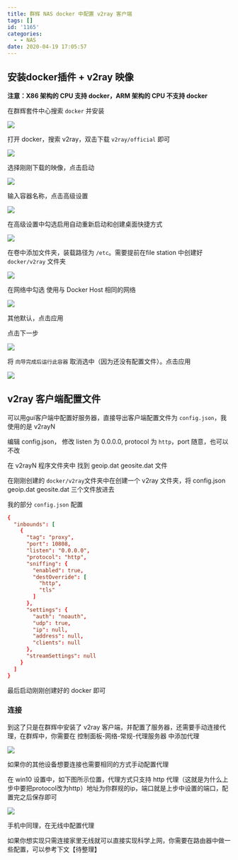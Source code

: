 ```yaml
---
title: 群辉 NAS docker 中配置 v2ray 客户端
tags: []
id: '1165'
categories:
  - - NAS
date: 2020-04-19 17:05:57
---
```


## 安装docker插件 + v2ray 映像

**注意：X86 架构的 CPU 支持 docker，ARM 架构的 CPU 不支持 docker**

在群辉套件中心搜索 `docker` 并安装

![](https://cdn.jsdelivr.net/gh/wqdygkd/my-script@img/img/20210102184610.png)

打开 docker，搜索 v2ray，双击下载 `v2ray/official` 即可

![](https://cdn.jsdelivr.net/gh/wqdygkd/my-script@img/img/20210102200946.png)

选择刚刚下载的映像，点击启动

![](https://cdn.jsdelivr.net/gh/wqdygkd/my-script@img/img/20210102202910.png)

输入容器名称，点击高级设置

![](https://cdn.jsdelivr.net/gh/wqdygkd/my-script@img/img/20210102201229.png)

在高级设置中勾选启用自动重新启动和创建桌面快捷方式

![](https://cdn.jsdelivr.net/gh/wqdygkd/my-script@img/img/20210102201257.png)

在卷中添加文件夹，装载路径为 `/etc`。需要提前在file station 中创建好 `docker/v2ray` 文件夹

![](https://cdn.jsdelivr.net/gh/wqdygkd/my-script@img/img/20210102201321.png)

在网络中勾选 使用与 Docker Host 相同的网络

![](https://cdn.jsdelivr.net/gh/wqdygkd/my-script@img/img/20210102201343.png)

其他默认，点击应用

点击下一步

![](https://cdn.jsdelivr.net/gh/wqdygkd/my-script@img/img/20210102201404.png)

将 `向导完成后运行此容器` 取消选中（因为还没有配置文件）。点击应用

![](https://cdn.jsdelivr.net/gh/wqdygkd/my-script@img/img/20210102201429.png)

## v2ray 客户端配置文件

可以用gui客户端中配置好服务器，直接导出客户端配置文件为 `config.json`，我使用的是 v2rayN

编辑 config.json， 修改 listen 为 0.0.0.0, protocol 为 `http`，port 随意，也可以不改

在 v2rayN 程序文件夹中 找到 geoip.dat geosite.dat 文件

在刚刚创建的 `docker/v2ray`文件夹中在创建一个 v2ray 文件夹，将 config.json geoip.dat geosite.dat 三个文件放进去

我的部分 `config.json` 配置
```conf
{
  "inbounds": [
    {
      "tag": "proxy",
      "port": 10808,
      "listen": "0.0.0.0",
      "protocol": "http",
      "sniffing": {
        "enabled": true,
        "destOverride": [
          "http",
          "tls"
        ]
      },
      "settings": {
        "auth": "noauth",
        "udp": true,
        "ip": null,
        "address": null,
        "clients": null
      },
      "streamSettings": null
    }
  ]
}
```
最后启动刚刚创建好的 docker 即可

### 连接

到这了只是在群辉中安装了 v2ray 客户端，并配置了服务器，还需要手动连接代理，在群辉中，你需要在 控制面板-网络-常规-代理服务器 中添加代理

![](https://cdn.jsdelivr.net/gh/wqdygkd/my-script@img/img/20210102201501.png)


如果你的其他设备想要连接也需要相同的方式手动配置代理

在 win10 设置中，如下图所示位置，代理方式只支持 http 代理（这就是为什么上步中要把protocol改为http）地址为你群规的ip，端口就是上步中设置的端口，配置完之后保存即可

![](https://cdn.jsdelivr.net/gh/wqdygkd/my-script@img/img/20210102201524.png)

手机中同理，在无线中配置代理

如果你想实现只需连接家里无线就可以直接实现科学上网，你需要在路由器中做一些配置，可以参考下文【待整理】
